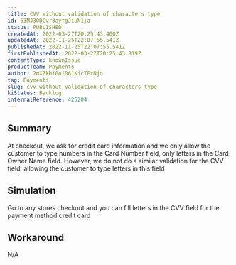```yaml
---
title: CVV without validation of characters type
id: 63MJ3ODCvr3ayfgJiuN1ja
status: PUBLISHED
createdAt: 2022-03-27T20:25:43.400Z
updatedAt: 2022-11-25T22:07:55.541Z
publishedAt: 2022-11-25T22:07:55.541Z
firstPublishedAt: 2022-03-27T20:25:43.819Z
contentType: knownIssue
productTeam: Payments
author: 2mXZkbi0oi061KicTExNjo
tag: Payments
slug: cvv-without-validation-of-characters-type
kiStatus: Backlog
internalReference: 425204
---
```


## Summary


At checkout, we ask for credit card information and we only allow the customer to type numbers in the Card Number field, only letters in the Card Owner Name field. However, we do not do a similar validation for the CVV field, allowing the customer to type letters in this field



## Simulation


Go to any stores checkout  and you can fill letters in the CVV field for the payment method credit card



## Workaround


N/A

